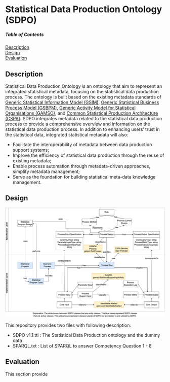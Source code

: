 # Statistical Data Production Ontology (SDPO)

##### Table of Contents

[Description](#description)  
[Design](#design)  
[Evaluation](#evaluation)

## Description

Statistical Data Production Ontology is an ontology that aim to represent an integrated statistical metadata, focusing on the statistical data production process. The ontology is built based on the existing metadata standards of [Generic Statistical Information Model (GSIM)](https://unece.github.io/GSIM-2.0/), [Generic Statistical Business Process Model (GSBPM)](https://statswiki.unece.org/display/GSBPM/Generic+Statistical+Business+Process+Model), [Generic Activity Model for Statistical Organisations (GAMSO)](https://statswiki.unece.org/display/GAMSO/Generic+Activity+Model+for+Statistical+Organizations), and [Common Statistical Production Architecture (CSPA)](https://statswiki.unece.org/pages/viewpage.action?pageId=112132835). SDPO integrates metadata related to the statistical data production process to provide a comprehensive overview and information on the statistical data production process. In addition to enhancing users’ trust in the statistical data, integrated statistical metadata will also:

- Facilitate the interoperability of metadata between data production support systems;
- Improve the efficiency of statistical data production through the reuse of existing metadata;
- Enable process automation through metadata-driven approaches, simplify metadata management;
- Serve as the foundation for building statistical meta-data knowledge management.

## Design

![alt text](/images/GSBPM%20dan%20GSIM%20relation.png)

This repository provides two files with following description:

- SDPO v1.1.ttl : The Statistical Data Production ontology and the dummy data
- SPARQL.txt : List of SPARQL to answer Competency Question 1 - 8

## Evaluation

This section provide
